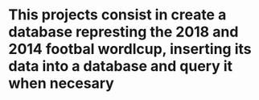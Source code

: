 # This projects consist in create a database represting the 2018 and 2014 footbal wordlcup, inserting its data into a database and query it when necesary
